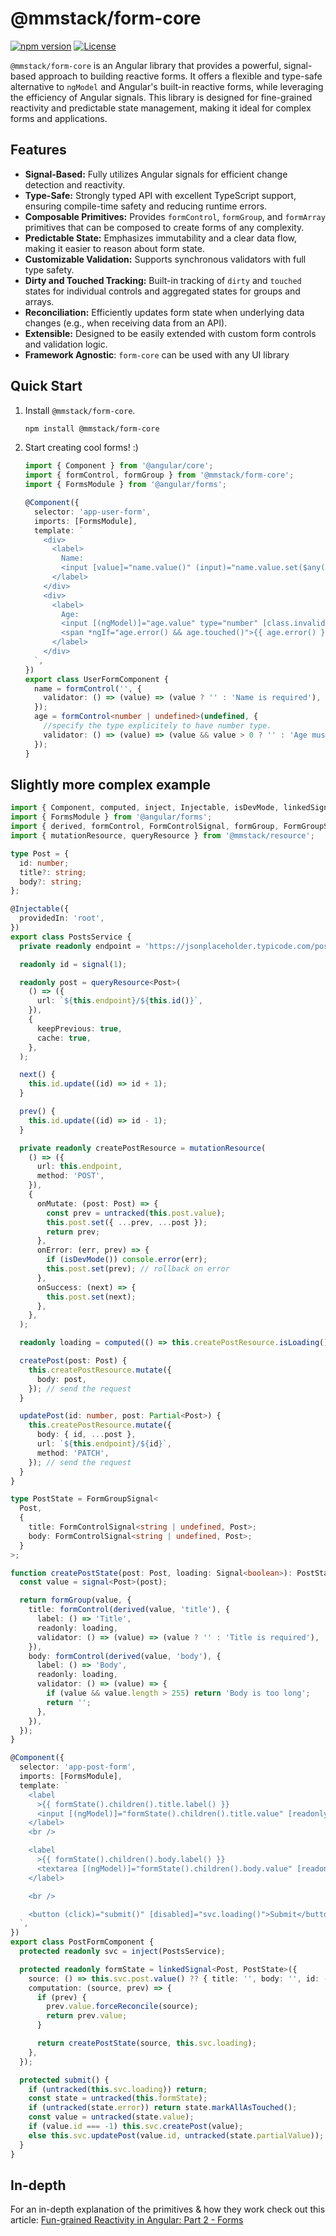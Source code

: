 # @mmstack/form-core

[![npm version](https://badge.fury.io/js/%40mmstack%2Fform-core.svg)](https://www.npmjs.com/package/@mmstack/form-core)
[![License](https://img.shields.io/badge/license-MIT-blue.svg)](https://github.com/mihajm/mmstack/blob/master/packages/form/core/LICENSE)

`@mmstack/form-core` is an Angular library that provides a powerful, signal-based approach to building reactive forms. It offers a flexible and type-safe alternative to `ngModel` and Angular's built-in reactive forms, while leveraging the efficiency of Angular signals. This library is designed for fine-grained reactivity and predictable state management, making it ideal for complex forms and applications.

## Features

- **Signal-Based:** Fully utilizes Angular signals for efficient change detection and reactivity.
- **Type-Safe:** Strongly typed API with excellent TypeScript support, ensuring compile-time safety and reducing runtime errors.
- **Composable Primitives:** Provides `formControl`, `formGroup`, and `formArray` primitives that can be composed to create forms of any complexity.
- **Predictable State:** Emphasizes immutability and a clear data flow, making it easier to reason about form state.
- **Customizable Validation:** Supports synchronous validators with full type safety.
- **Dirty and Touched Tracking:** Built-in tracking of `dirty` and `touched` states for individual controls and aggregated states for groups and arrays.
- **Reconciliation:** Efficiently updates form state when underlying data changes (e.g., when receiving data from an API).
- **Extensible:** Designed to be easily extended with custom form controls and validation logic.
- **Framework Agnostic**: `form-core` can be used with any UI library

## Quick Start

1.  Install `@mmstack/form-core`.

    ```bash
    npm install @mmstack/form-core
    ```

2.  Start creating cool forms! :)

    ```typescript
    import { Component } from '@angular/core';
    import { formControl, formGroup } from '@mmstack/form-core';
    import { FormsModule } from '@angular/forms';

    @Component({
      selector: 'app-user-form',
      imports: [FormsModule],
      template: `
        <div>
          <label>
            Name:
            <input [value]="name.value()" (input)="name.value.set($any($event.target).value)" [class.invalid]="name.error() && name.touched()" (blur)="name.markAsTouched()" />
          </label>
        </div>
        <div>
          <label>
            Age:
            <input [(ngModel)]="age.value" type="number" [class.invalid]="age.error() && age.touched()" (blur)="age.markAsTouched()" />
            <span *ngIf="age.error() && age.touched()">{{ age.error() }}</span>
          </label>
        </div>
      `,
    })
    export class UserFormComponent {
      name = formControl('', {
        validator: () => (value) => (value ? '' : 'Name is required'),
      });
      age = formControl<number | undefined>(undefined, {
        //specify the type explicitely to have number type.
        validator: () => (value) => (value && value > 0 ? '' : 'Age must be a positive number'),
      });
    }
    ```

## Slightly more complex example

```typescript
import { Component, computed, inject, Injectable, isDevMode, linkedSignal, Signal, signal, untracked } from '@angular/core';
import { FormsModule } from '@angular/forms';
import { derived, formControl, FormControlSignal, formGroup, FormGroupSignal } from '@mmstack/form-core';
import { mutationResource, queryResource } from '@mmstack/resource';

type Post = {
  id: number;
  title?: string;
  body?: string;
};

@Injectable({
  providedIn: 'root',
})
export class PostsService {
  private readonly endpoint = 'https://jsonplaceholder.typicode.com/posts';

  readonly id = signal(1);

  readonly post = queryResource<Post>(
    () => ({
      url: `${this.endpoint}/${this.id()}`,
    }),
    {
      keepPrevious: true,
      cache: true,
    },
  );

  next() {
    this.id.update((id) => id + 1);
  }

  prev() {
    this.id.update((id) => id - 1);
  }

  private readonly createPostResource = mutationResource(
    () => ({
      url: this.endpoint,
      method: 'POST',
    }),
    {
      onMutate: (post: Post) => {
        const prev = untracked(this.post.value);
        this.post.set({ ...prev, ...post });
        return prev;
      },
      onError: (err, prev) => {
        if (isDevMode()) console.error(err);
        this.post.set(prev); // rollback on error
      },
      onSuccess: (next) => {
        this.post.set(next);
      },
    },
  );

  readonly loading = computed(() => this.createPostResource.isLoading() || this.post.isLoading());

  createPost(post: Post) {
    this.createPostResource.mutate({
      body: post,
    }); // send the request
  }

  updatePost(id: number, post: Partial<Post>) {
    this.createPostResource.mutate({
      body: { id, ...post },
      url: `${this.endpoint}/${id}`,
      method: 'PATCH',
    }); // send the request
  }
}

type PostState = FormGroupSignal<
  Post,
  {
    title: FormControlSignal<string | undefined, Post>;
    body: FormControlSignal<string | undefined, Post>;
  }
>;

function createPostState(post: Post, loading: Signal<boolean>): PostState {
  const value = signal<Post>(post);

  return formGroup(value, {
    title: formControl(derived(value, 'title'), {
      label: () => 'Title',
      readonly: loading,
      validator: () => (value) => (value ? '' : 'Title is required'),
    }),
    body: formControl(derived(value, 'body'), {
      label: () => 'Body',
      readonly: loading,
      validator: () => (value) => {
        if (value && value.length > 255) return 'Body is too long';
        return '';
      },
    }),
  });
}

@Component({
  selector: 'app-post-form',
  imports: [FormsModule],
  template: `
    <label
      >{{ formState().children().title.label() }}
      <input [(ngModel)]="formState().children().title.value" [readonly]="formState().children().body.readonly()" [class.error]="formState().children().title.touched() && formState().children().title.error()" />
    </label>
    <br />

    <label
      >{{ formState().children().body.label() }}
      <textarea [(ngModel)]="formState().children().body.value" [readonly]="formState().children().body.readonly()" [class.error]="formState().children().body.touched() && formState().children().body.error()"></textarea>
    </label>

    <br />

    <button (click)="submit()" [disabled]="svc.loading()">Submit</button>
  `,
})
export class PostFormComponent {
  protected readonly svc = inject(PostsService);

  protected readonly formState = linkedSignal<Post, PostState>({
    source: () => this.svc.post.value() ?? { title: '', body: '', id: -1, userId: -1 },
    computation: (source, prev) => {
      if (prev) {
        prev.value.forceReconcile(source);
        return prev.value;
      }

      return createPostState(source, this.svc.loading);
    },
  });

  protected submit() {
    if (untracked(this.svc.loading)) return;
    const state = untracked(this.formState);
    if (untracked(state.error)) return state.markAllAsTouched();
    const value = untracked(state.value);
    if (value.id === -1) this.svc.createPost(value);
    else this.svc.updatePost(value.id, untracked(state.partialValue));
  }
}
```

## In-depth

For an in-depth explanation of the primitives & how they work check out this article: [Fun-grained Reactivity in Angular: Part 2 - Forms](https://dev.to/mihamulec/fun-grained-reactivity-in-angular-part-2-forms-e84)
